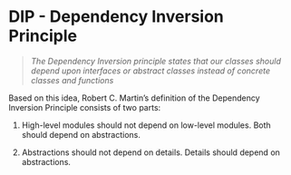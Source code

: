 # DIP - Dependency Inversion Principle
> *The Dependency Inversion principle states that our classes should depend upon interfaces or abstract classes instead of concrete classes and functions*

Based on this idea, Robert C. Martin’s definition of the Dependency Inversion Principle consists of two parts:
1. High-level modules should not depend on low-level modules. Both should depend on abstractions.

2. Abstractions should not depend on details. Details should depend on abstractions.